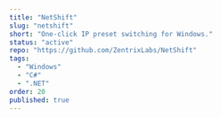 ```yaml
---
title: "NetShift"
slug: "netshift"
short: "One-click IP preset switching for Windows."
status: "active"
repo: "https://github.com/ZentrixLabs/NetShift"
tags:
  - "Windows"
  - "C#"
  - ".NET"
order: 20
published: true
---
```

